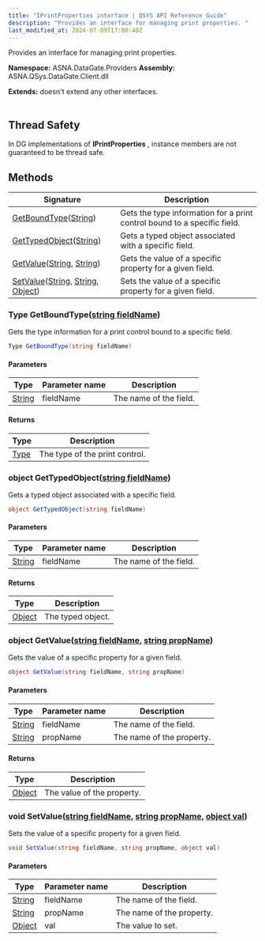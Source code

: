 ```yaml
---
title: "IPrintProperties interface | QSYS API Reference Guide"
description: "Provides an interface for managing print properties. "
last_modified_at: 2024-07-09T17:00:40Z
---
```


Provides an interface for managing print properties.

**Namespace:** ASNA.DataGate.Providers
**Assembly:** ASNA.QSys.DataGate.Client.dll

**Extends:** doesn't extend any other interfaces.
<br>
<br>
## Thread Safety

In DG implementations of **IPrintProperties** , instance members are not guaranteed to be thread safe.


## Methods

| Signature | Description |
| --- | --- |
| [GetBoundType](#type-getboundtypestring-fieldname)([String](https://docs.microsoft.com/en-us/dotnet/api/system.string)) | Gets the type information for a print control bound to a specific field.
| [GetTypedObject](#object-gettypedobjectstring-fieldname)([String](https://docs.microsoft.com/en-us/dotnet/api/system.string)) | Gets a typed object associated with a specific field.
| [GetValue](#object-getvaluestring-fieldname-string-propname)([String](https://docs.microsoft.com/en-us/dotnet/api/system.string), [String](https://docs.microsoft.com/en-us/dotnet/api/system.string)) | Gets the value of a specific property for a given field.
| [SetValue](#void-setvaluestring-fieldname-string-propname-object-val)([String](https://docs.microsoft.com/en-us/dotnet/api/system.string), [String](https://docs.microsoft.com/en-us/dotnet/api/system.string), [Object](https://docs.microsoft.com/en-us/dotnet/api/system.object)) | Sets the value of a specific property for a given field.

### Type GetBoundType([string fieldName](https://learn.microsoft.com/en-us/dotnet/api/system.string?view=net-8.0))

Gets the type information for a print control bound to a specific field.

```cs
Type GetBoundType(string fieldName)
```

#### Parameters

| Type | Parameter name | Description
| --- | --- | ---
| [String](https://docs.microsoft.com/en-us/dotnet/api/system.string) | fieldName | The name of the field.

#### Returns

| Type | Description
| --- | ---
| [Type](https://docs.microsoft.com/en-us/dotnet/api/system.type) | The type of the print control.

### object GetTypedObject([string fieldName](https://learn.microsoft.com/en-us/dotnet/api/system.string?view=net-8.0))

Gets a typed object associated with a specific field.

```cs
object GetTypedObject(string fieldName)
```

#### Parameters

| Type | Parameter name | Description
| --- | --- | ---
| [String](https://docs.microsoft.com/en-us/dotnet/api/system.string) | fieldName | The name of the field.

#### Returns

| Type | Description
| --- | ---
| [Object](https://docs.microsoft.com/en-us/dotnet/api/system.object) | The typed object.

### object GetValue([string fieldName](https://learn.microsoft.com/en-us/dotnet/api/system.string?view=net-8.0), [string propName](https://learn.microsoft.com/en-us/dotnet/api/system.string?view=net-8.0))

Gets the value of a specific property for a given field.

```cs
object GetValue(string fieldName, string propName)
```

#### Parameters

| Type | Parameter name | Description
| --- | --- | ---
| [String](https://docs.microsoft.com/en-us/dotnet/api/system.string) | fieldName | The name of the field.
| [String](https://docs.microsoft.com/en-us/dotnet/api/system.string) | propName | The name of the property.

#### Returns

| Type | Description
| --- | ---
| [Object](https://docs.microsoft.com/en-us/dotnet/api/system.object) | The value of the property.

### void SetValue([string fieldName](https://learn.microsoft.com/en-us/dotnet/api/system.string?view=net-8.0), [string propName](https://learn.microsoft.com/en-us/dotnet/api/system.string?view=net-8.0), [object val](https://docs.microsoft.com/en-us/dotnet/api/system.object))

Sets the value of a specific property for a given field.

```cs
void SetValue(string fieldName, string propName, object val)
```

#### Parameters

| Type | Parameter name | Description
| --- | --- | ---
| [String](https://docs.microsoft.com/en-us/dotnet/api/system.string) | fieldName | The name of the field.
| [String](https://docs.microsoft.com/en-us/dotnet/api/system.string) | propName | The name of the property.
| [Object](https://docs.microsoft.com/en-us/dotnet/api/system.object) | val | The value to set.
